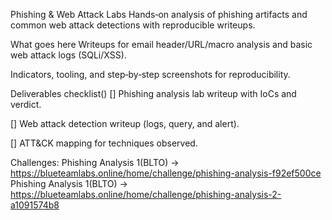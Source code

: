 Phishing & Web Attack Labs
Hands‑on analysis of phishing artifacts and common web attack detections with reproducible writeups.

What goes here
Writeups for email header/URL/macro analysis and basic web attack logs (SQLi/XSS).

Indicators, tooling, and step‑by‑step screenshots for reproducibility.

Deliverables checklist()
 []  Phishing analysis lab writeup with IoCs and verdict.

 []  Web attack detection writeup (logs, query, and alert).

 []  ATT&CK mapping for techniques observed.

 Challenges:
 Phishing Analysis 1(BLTO) ->  https://blueteamlabs.online/home/challenge/phishing-analysis-f92ef500ce
 Phishing Analysis 1(BLTO) ->  https://blueteamlabs.online/home/challenge/phishing-analysis-2-a1091574b8
